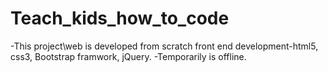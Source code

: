 # Teach_kids_how_to_code
-This project\web  is developed from scratch front end development-html5, css3, Bootstrap framwork, jQuery. 
-Temporarily is offline.

